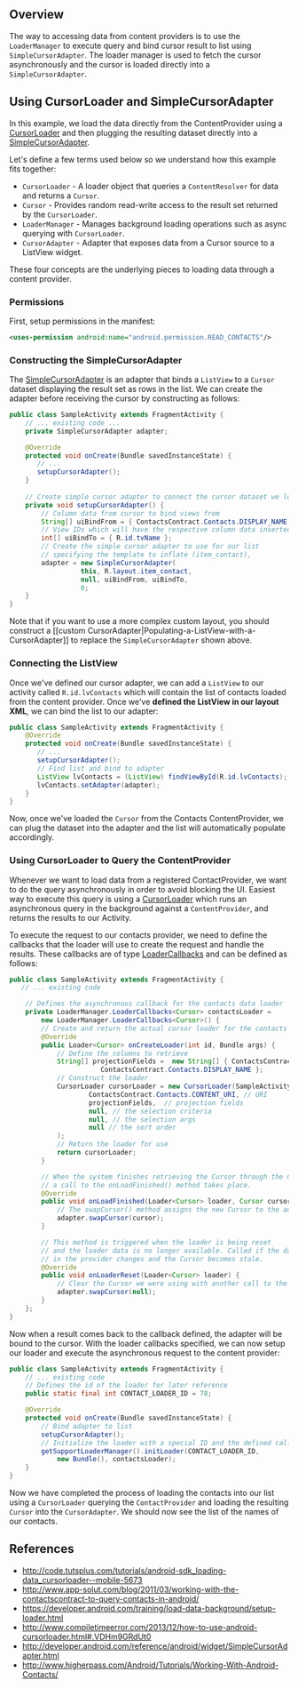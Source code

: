 ## Overview

The way to accessing data from content providers is to use the `LoaderManager` to execute query and bind cursor result to list using `SimpleCursorAdapter`.  The loader manager is used to fetch the cursor asynchronously and the cursor is loaded directly into a `SimpleCursorAdapter`. 

## Using CursorLoader and SimpleCursorAdapter

In this example, we load the data directly from the ContentProvider using a [CursorLoader](https://developer.android.com/training/load-data-background/setup-loader.html) and then plugging the resulting dataset directly into a [SimpleCursorAdapter](http://developer.android.com/reference/android/widget/SimpleCursorAdapter.html). 

Let's define a few terms used below so we understand how this example fits together:

 * `CursorLoader` - A loader object that queries a `ContentResolver` for data and returns a `Cursor`.
 * `Cursor` - Provides random read-write access to the result set returned by the `CursorLoader`.
 * `LoaderManager` - Manages background loading operations such as async querying with `CursorLoader`.  
 * `CursorAdapter` - Adapter that exposes data from a Cursor source to a ListView widget.

These four concepts are the underlying pieces to loading data through a content provider.

### Permissions

First, setup permissions in the manifest:

```xml
<uses-permission android:name="android.permission.READ_CONTACTS"/>
```

### Constructing the SimpleCursorAdapter

The [SimpleCursorAdapter](http://developer.android.com/reference/android/widget/SimpleCursorAdapter.html) is an adapter that binds a `ListView` to a `Cursor` dataset displaying the result set as rows in the list. We can create the adapter before receiving the cursor by constructing as follows:

```java
public class SampleActivity extends FragmentActivity {
    // ... existing code ...
    private SimpleCursorAdapter adapter;

    @Override
    protected void onCreate(Bundle savedInstanceState) {
       // ...
       setupCursorAdapter();
    }
    
    // Create simple cursor adapter to connect the cursor dataset we load with a ListView
    private void setupCursorAdapter() {
        // Column data from cursor to bind views from	
      	String[] uiBindFrom = { ContactsContract.Contacts.DISPLAY_NAME };
      	// View IDs which will have the respective column data inserted
        int[] uiBindTo = { R.id.tvName };
        // Create the simple cursor adapter to use for our list
        // specifying the template to inflate (item_contact),
      	adapter = new SimpleCursorAdapter(
                  this, R.layout.item_contact,
                  null, uiBindFrom, uiBindTo,
                  0;
    }
}
```

Note that if you want to use a more complex custom layout, you should construct a [[custom CursorAdapter|Populating-a-ListView-with-a-CursorAdapter]] to replace the `SimpleCursorAdapter` shown above.

### Connecting the ListView

Once we've defined our cursor adapter, we can add a `ListView` to our activity called `R.id.lvContacts` which will contain the list of contacts loaded from the content provider. Once we've **defined the ListView in our layout XML**, we can bind the list to our adapter:

```java
public class SampleActivity extends FragmentActivity {
    @Override
    protected void onCreate(Bundle savedInstanceState) {
       // ...
       setupCursorAdapter();
       // Find list and bind to adapter
       ListView lvContacts = (ListView) findViewById(R.id.lvContacts);
       lvContacts.setAdapter(adapter);
    }
}
```

Now, once we've loaded the `Cursor` from the Contacts ContentProvider, we can plug the dataset into the adapter and the list will automatically populate accordingly.

### Using CursorLoader to Query the ContentProvider

Whenever we want to load data from a registered ContactProvider, we want to do the query asynchronously in order to avoid blocking the UI. Easiest way to execute this query is using a [CursorLoader](https://developer.android.com/training/load-data-background/setup-loader.html) which runs an asynchronous query in the background against a `ContentProvider`, and returns the results to our Activity.

To execute the request to our contacts provider, we need to define the callbacks that the loader will use to create the request and handle the results. These callbacks are of type [LoaderCallbacks](http://developer.android.com/reference/android/app/LoaderManager.LoaderCallbacks.html) and can be defined as follows:


```java
public class SampleActivity extends FragmentActivity {
   // ... existing code

    // Defines the asynchronous callback for the contacts data loader
    private LoaderManager.LoaderCallbacks<Cursor> contactsLoader = 
        new LoaderManager.LoaderCallbacks<Cursor>() {
    	// Create and return the actual cursor loader for the contacts data
    	@Override
    	public Loader<Cursor> onCreateLoader(int id, Bundle args) {
    		// Define the columns to retrieve
    		String[] projectionFields =  new String[] { ContactsContract.Contacts._ID, 
    	               ContactsContract.Contacts.DISPLAY_NAME };
    		// Construct the loader
    		CursorLoader cursorLoader = new CursorLoader(SampleActivity.this,
    				ContactsContract.Contacts.CONTENT_URI, // URI
    				projectionFields,  // projection fields
    				null, // the selection criteria
    				null, // the selection args
    				null // the sort order
    		);
    		// Return the loader for use
    		return cursorLoader;
    	}

    	// When the system finishes retrieving the Cursor through the CursorLoader, 
        // a call to the onLoadFinished() method takes place. 
    	@Override
    	public void onLoadFinished(Loader<Cursor> loader, Cursor cursor) {
    		// The swapCursor() method assigns the new Cursor to the adapter
    		adapter.swapCursor(cursor);  
    	}

    	// This method is triggered when the loader is being reset 
        // and the loader data is no longer available. Called if the data 
        // in the provider changes and the Cursor becomes stale.
    	@Override
    	public void onLoaderReset(Loader<Cursor> loader) {
    		// Clear the Cursor we were using with another call to the swapCursor()
    		adapter.swapCursor(null);
    	}
    };
}
```

Now when a result comes back to the callback defined, the adapter will be bound to the cursor. With the loader callbacks specified, we can now setup our loader and execute the asynchronous request to the content provider:

```java
public class SampleActivity extends FragmentActivity {
    // ... existing code
    // Defines the id of the loader for later reference
    public static final int CONTACT_LOADER_ID = 78;

    @Override
    protected void onCreate(Bundle savedInstanceState) {
        // Bind adapter to list
        setupCursorAdapter();
        // Initialize the loader with a special ID and the defined callbacks from above
        getSupportLoaderManager().initLoader(CONTACT_LOADER_ID, 
            new Bundle(), contactsLoader);
    }
}
```

Now we have completed the process of loading the contacts into our list using a `CursorLoader` querying the `ContactProvider` and loading the resulting `Cursor` into the `CursorAdapter`. We should now see the list of the names of our contacts.

## References

 * <http://code.tutsplus.com/tutorials/android-sdk_loading-data_cursorloader--mobile-5673>
 * <http://www.app-solut.com/blog/2011/03/working-with-the-contactscontract-to-query-contacts-in-android/>
 * <https://developer.android.com/training/load-data-background/setup-loader.html>
 * <http://www.compiletimeerror.com/2013/12/how-to-use-android-cursorloader.html#.VDHm9GRdUt0>
 * <http://developer.android.com/reference/android/widget/SimpleCursorAdapter.html>
 * <http://www.higherpass.com/Android/Tutorials/Working-With-Android-Contacts/>